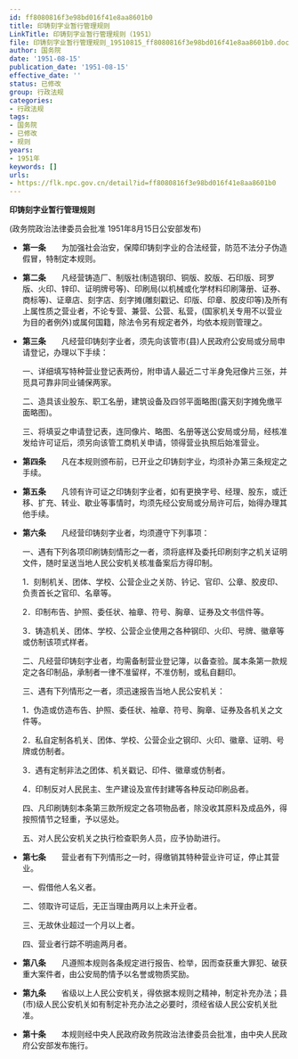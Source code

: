 ```yaml
---
id: ff8080816f3e98bd016f41e8aa8601b0
title: 印铸刻字业暂行管理规则
LinkTitle: 印铸刻字业暂行管理规则（1951）
file: 印铸刻字业暂行管理规则_19510815_ff8080816f3e98bd016f41e8aa8601b0.docx
author: 国务院
date: '1951-08-15'
publication_date: '1951-08-15'
effective_date: ''
status: 已修改
group: 行政法规
categories:
- 行政法规
tags:
- 国务院
- 已修改
- 规则
years:
- 1951年
keywords: []
urls:
- https://flk.npc.gov.cn/detail?id=ff8080816f3e98bd016f41e8aa8601b0
---
```


**印铸刻字业暂行管理规则**

(政务院政治法律委员会批准 1951年8月15日公安部发布)

- **第一条**　　为加强社会治安，保障印铸刻字业的合法经营，防范不法分子伪造假冒，特制定本规则。

- **第二条**　　凡经营铸造厂、制版社(制造钢印、铜版、胶版、石印版、珂罗版、火印、锌印、证明牌号等)、印刷局(以机械或化学材料印刷簿册、证券、商标等)、证章店、刻字店、刻字摊(雕刻戳记、印版、印章、胶皮印等)及所有上属性质之营业者，不论专营、兼营、公营、私营，(国家机关专用不以营业为目的者例外)或属何国籍，除法令另有规定者外，均依本规则管理之。

- **第三条**　　凡经营印铸刻字业者，须先向该管市(县)人民政府公安局或分局申请登记，办理以下手续：

  一、详细填写特种营业登记表两份，附申请人最近二寸半身免冠像片三张，并觅具可靠非同业铺保两家。

  二、造具该业股东、职工名册，建筑设备及四邻平面略图(露天刻字摊免缴平面略图)。

  三、将填妥之申请登记表，连同像片、略图、名册等送公安局或分局，经核准发给许可证后，须另向该管工商机关申请，领得营业执照后始准营业。

- **第四条**　　凡在本规则颁布前，已开业之印铸刻字业，均须补办第三条规定之手续。

- **第五条**　　凡领有许可证之印铸刻字业者，如有更换字号、经理、股东，或迁移、扩充、转业、歇业等事情时，均须先经公安局或分局许可后，始得办理其他手续。

- **第六条**　　凡经营印铸刻字业者，均须遵守下列事项：

  一、遇有下列各项印刷铸刻情形之一者，须将底样及委托印刷刻字之机关证明文件，随时呈送当地人民公安机关核准备案后方得印制。

  1．刻制机关、团体、学校、公营企业之关防、钤记、官印、公章、胶皮印、负责首长之官印、名章等。

  2．印制布告、护照、委任状、袖章、符号、胸章、证券及文书信件等。

  3．铸造机关、团体、学校、公营企业使用之各种钢印、火印、号牌、徽章等或仿制该项式样者。

  二、凡经营印铸刻字业者，均需备制营业登记簿，以备查验。属本条第一款规定之各印制品，承制者一律不准留样，不准仿制，或私自翻印。

  三、遇有下列情形之一者，须迅速报告当地人民公安机关：

  1．伪造或仿造布告、护照、委任状、袖章、符号、胸章、证券及各机关之文件等。

  2．私自定制各机关、团体、学校、公营企业之钢印、火印、徽章、证明、号牌或仿制者。

  3．遇有定制非法之团体、机关戳记、印件、徽章或仿制者。

  4．印制反对人民民主、生产建设及宣传封建等各种反动印刷品者。

  四、凡印刷铸刻本条第三款所规定之各项物品者，除没收其原料及成品外，得按照情节之轻重，予以惩处。

  五、对人民公安机关之执行检查职务人员，应予协助进行。

- **第七条**　　营业者有下列情形之一时，得缴销其特种营业许可证，停止其营业。

  一、假借他人名义者。

  二、领取许可证后，无正当理由两月以上未开业者。

  三、无故休业超过一个月以上者。

  四、营业者行踪不明逾两月者。

- **第八条**　　凡遵照本规则各条规定进行报告、检举，因而查获重大罪犯、破获重大案件者，由公安局酌情予以名誉或物质奖励。

- **第九条**　　省级以上人民公安机关，得依据本规则之精神，制定补充办法；县(市)级人民公安机关如有制定补充办法之必要时，须经省级人民公安机关批准。

- **第十条**　　本规则经中央人民政府政务院政治法律委员会批准，由中央人民政府公安部发布施行。

